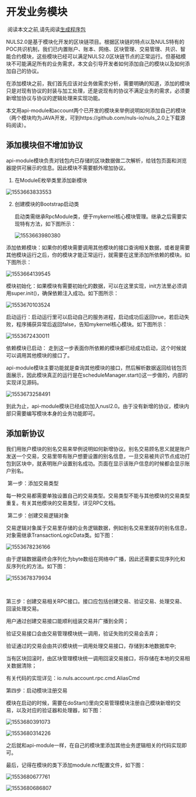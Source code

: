 # 开发业务模块

​	阅读本文之前,请先阅读[生成程序包](/zh/NULS2.0/packageGeneration.html)

​	NULS2.0是基于模块化开发的区块链项目。根据区块链的特点以及NULS特有的POC共识机制，我们已内置账户、账本、网络、区块管理、交易管理、共识、智能合约模块，这些模块已经可以满足NULS2.0区块链节点的正常运行。但基础模块不可能满足所有的业务需求，本文会引导开发者如何添加自己的模块以及如何添加自己的协议。

​	在添加模块之前，我们首先应该对业务做需求分析，需要明确的知道，添加的模块只是对现有协议的封装与加工处理，还是说现有的协议不满足业务的需求，必须要新增加协议与协议的逻辑处理来实现功能。

​	本文用api-module和account两个已开发的模块来举例说明如何添加自己的模块（两个模块均为JAVA开发，可到https://github.com/nuls-io/nuls_2.0上下载源码阅读）。

## ​添加模块但不增加协议

​	api-module模块负责对钱包内已存储的区块数据做二次解析，给钱包页面和浏览器提供可展示的信息。因此模块不需要额外增加协议。

1. 在ModuleE枚举类里添加新模块

![1553663833553](./developModule/1.png)

2. 创建模块的Bootstrap启动类

   启动类需继承RpcModule类，便于mykernel核心模块管理。继承之后需要实现特有方法，如下图所示：

   ![1553663980380](./developModule/2.png)

添加依赖模块：如果你的模块需要调用其他模块的接口查询相关数据，或者是需要其他模块运行之后，你的模块才能正常运行，就需要在这里添加所依赖的模块。如下图所示：

![1553664139545](./developModule/3.png)

模块初始化：如果模块有需要初始化的数据，可以在这里实现，init方法里必须调用super.init()，确保依赖注入成功。如下图所示：

![1553670103524](./developModule/4.png)

启动运行：启动运行里可以启动自己的服务进程，启动成功后返回true，若启动失败，程序捕获异常后返回false，告知mykernel核心模块。如下图所示：

![1553672430011](./developModule/5.png)



依赖模块已启动： 走到这一步表面你所依赖的模块都已经成功启动，这个时候就可以调用其他模块的接口了。

api-module模块主要功能就是查询其他模块的接口，然后解析数据返回给钱包页面展示，因此模块真正的运行是在scheduleManager.start()这一步做的，内部的实现详见源码。

![1553673258491](./developModule/6.png)

到此为止，api-module模块已经成功加入nusl2.0。由于没有新增的协议，模块内部只需要编写模块本身的业务功能即可。



## 添加新协议

​	我们用账户模块的别名交易来举例说明如何新增协议。别名交易顾名思义就是账户发送一个交易，交易里带有账户想要设置的别名信息，一旦交易被共识节点成功打包到区块中，就表明账户设置别名成功。页面在显示该账户信息的时候都会显示账户别名。

​	第一步：添加交易类型

​	 每一种交易都需要单独设置自己的交易类型。交易类型不能与其他模块的交易类型重复。有关其他模块的交易类型，详见RPC文档。

​	第二步：创建交易逻辑对象

​	交易逻辑对象属于交易里存储的业务逻辑数据，例如别名交易里就存的别名信息，对象需继承TransactionLogicData类。如下图：

![1553678236166](./developModule/7.png)

​	由于逻辑数据最终会序列化为byte数组在网络中广播，因此还需要实现序列化和反序列化的方法。如下图：

![1553678379934](./developModule/8.png)

​	

第三步：创建交易相关RPC接口。接口应包括创建交易、验证交易、处理交易、回滚处理交易。

用户通过创建交易接口能顺利组装交易并广播到全网；

验证交易接口会由交易管理模块统一调用，验证失败的交易会丢弃；

验证通过的交易会由共识模块统一调用处理交易接口，存储到本地数据库中;

当有区块回滚时，由区块管理模块统一调用回滚交易接口，将存储在本地的交易相关数据清除；

有关代码的实现详见：io.nuls.account.rpc.cmd.AliasCmd



第四步：启动模块注册交易

模块在启动的时候，需要在doStart()里向交易管理模块注册自己模块新增的交易，以及对应的验证器和处理器，如下图：

![1553680391073](./developModule/9.png)

![1553680314226](./developModule/10.png)

之后就和api-module一样，在自己的模块里添加其他业务逻辑相关的代码实现即可。

最后，记得在模块的类下添加module.ncf配置文件，如下图：

![1553680677761](./developModule/11.png)

![1553680686807](./developModule/12.png)



























